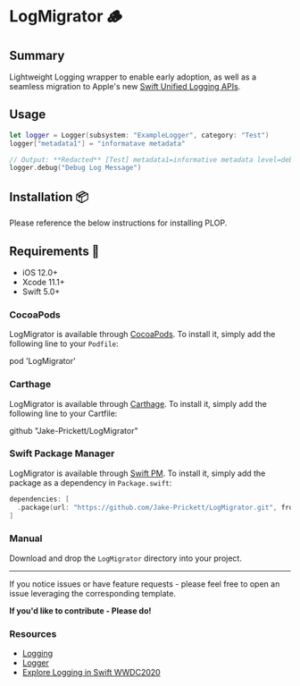 # LogMigrator 🪵

## Summary 
Lightweight Logging wrapper to enable early adoption, as well as a seamless migration to Apple's new [Swift Unified Logging APIs](https://developer.apple.com/documentation/os/logger).

## Usage
```swift
let logger = Logger(subsystem: "ExampleLogger", category: "Test")
logger["metadata1"] = "informatave metadata"

// Output: **Redacted** [Test] metadata1=informative metadata level=debug Debug Log Message
logger.debug("Debug Log Message")
```

## Installation 📦

Please reference the below instructions for installing PLOP.

## Requirements 📝
* iOS 12.0+
* Xcode 11.1+
* Swift 5.0+

### CocoaPods
LogMigrator is available through [CocoaPods](<https://cocoapods.org/>). To install it, simply add the following line to your `Podfile`:

  pod 'LogMigrator'

### Carthage

LogMigrator is available through [Carthage](<https://github.com/Carthage/Carthage>). To install it, simply add the following line to your Cartfile:

  github "Jake-Prickett/LogMigrator"

### Swift Package Manager
LogMigrator is available through [Swift PM](<https://swift.org/package-manager/>). To install it, simply add the package as a dependency in `Package.swift`:

```swift
dependencies: [
  .package(url: "https://github.com/Jake-Prickett/LogMigrator.git", from: "1.0.0"),
]
```

### Manual
Download and drop the `LogMigrator` directory into your project.

---

If you notice issues or have feature requests - please feel free to open an issue leveraging the corresponding template. 

**If you'd like to contribute - Please do!**

### Resources
- [Logging](https://developer.apple.com/documentation/os/logging)
- [Logger](https://developer.apple.com/documentation/os/logger)
- [Explore Logging in Swift WWDC2020](https://developer.apple.com/videos/play/wwdc2020/10168/)
